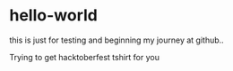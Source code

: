 # hello-world
this is just for testing and beginning my journey at github..

Trying to get hacktoberfest tshirt for you
